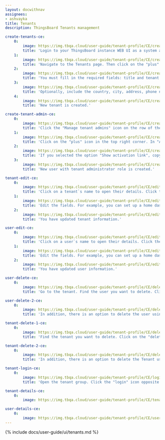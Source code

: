 ```yaml
---
layout: docwithnav
assignees:
- ashvayka
title: Tenants
description: ThingsBoard Tenants management

create-tenants-ce:
    0:
        image: https://img.tbqa.cloud/user-guide/tenant-profile/CE/create-tenant-1-ce.png
        title: 'Login to your ThingsBoard instance WEB UI as a system administrator;'
    1:
        image: https://img.tbqa.cloud/user-guide/tenant-profile/CE/create-tenant-2-ce.png
        title: 'Navigate to the Tenants page. Then click on the "plus" icon in the upper right corner of the screen;'
    2:
        image: https://img.tbqa.cloud/user-guide/tenant-profile/CE/create-tenant-3-ce.png
        title: 'You must fill in the required fields: title and tenant profile;'
    3:
        image: https://img.tbqa.cloud/user-guide/tenant-profile/CE/create-tenant-4-ce.png
        title: 'Optionally, include the country, city, address, phone number, and email address. Then click "Add";'
    4:
        image: https://img.tbqa.cloud/user-guide/tenant-profile/CE/create-tenant-5-ce.png
        title: 'New tenant is created.'

create-tenant-admin-ce:
    0:
        image: https://img.tbqa.cloud/user-guide/tenant-profile/CE/create-user-in-tenant-1-ce.png
        title: 'Click the "Manage tenant admins" icon on the row of the tenant. The second option: choose the tenant and click on it. Then click on "Manage tenant admins" button;'
    1:
        image: https://img.tbqa.cloud/user-guide/tenant-profile/CE/create-user-in-tenant-2-ce.png
        title: 'Click on the "plus" icon in the top right corner. In "Add User" window specify user email, enter information about the new user and select "Show activation link" or "Send activation email" from the drop-down menu;'
    2:
        image: https://img.tbqa.cloud/user-guide/tenant-profile/CE/create-user-in-tenant-3-ce.png
        title: 'If you selected the option "Show activation link", copy the link address and send it to the user. Click "OK";'
    3:
        image: https://img.tbqa.cloud/user-guide/tenant-profile/CE/create-user-in-tenant-4-ce.png
        title: 'New user with tenant administrator role is created.'

tenant-edit-ce:
    0:
        image: https://img.tbqa.cloud/user-guide/tenant-profile/CE/edit-tenant-1-ce.png
        title: 'Click on a tenant`s name to open their details. Click the "pencil" icon to enter edit mode;'
    1:
        image: https://img.tbqa.cloud/user-guide/tenant-profile/CE/edit-tenant-2-ce.png
        title: 'Edit the fields. For example, you can set up a home dashboard for all users of this tenant. After that, save all changes;'
    2:
        image: https://img.tbqa.cloud/user-guide/tenant-profile/CE/edit-tenant-3-ce.png
        title: 'You have updated tenant information.'

user-edit-ce:
    0:
        image: https://img.tbqa.cloud/user-guide/tenant-profile/CE/edit-user-1-ce.png
        title: 'Click on a user`s name to open their details. Click the "pencil" icon to enter edit mode;'
    1:
        image: https://img.tbqa.cloud/user-guide/tenant-profile/CE/edit-user-2-ce.png
        title: 'Edit the fields. For example, you can set up a home dashboard for all users of this user. After editing, save all changes;'
    2:
        image: https://img.tbqa.cloud/user-guide/tenant-profile/CE/edit-user-3-ce.png
        title: 'You have updated user information.'

user-delete-ce:
    0:
        image: https://img.tbqa.cloud/user-guide/tenant-profile/CE/delete-user-2-ce.png
        title: 'Go to the tenant. Find the user you want to delete. Click on the "delete" icon and confirm the deletion by clicking on "Yes".'

user-delete-2-ce:
    0:
        image: https://img.tbqa.cloud/user-guide/tenant-profile/CE/delete-user-3-ce.png
        title: 'In addition, there is an option to delete the user using the action tab in Tenant details window.'

tenant-delete-1-ce:
    0:
        image: https://img.tbqa.cloud/user-guide/tenant-profile/CE/delete-tenant-2-ce.png
        title: 'Find the tenant you want to delete. Click on the "delete" icon and confirm the deletion by clicking on "Yes".'

tenant-delete-2-ce:
    0:
        image: https://img.tbqa.cloud/user-guide/tenant-profile/CE/delete-tenant-3-ce.png
        title: 'In addition, there is an option to delete the Tenant using the action tab in Tenant details window.'

tenant-login-ce:
    0:
        image: https://img.tbqa.cloud/user-guide/tenant-profile/CE/login-as-a-tenant-administrator-1-ce.png
        title: 'Open the tenant group. Click the "login" icon opposite to the user account to log in as a tenant administrator.'

tenant-details-ce:
    0:
        image: https://img.tbqa.cloud/user-guide/tenant-profile/CE/tenant-details-ce.png

user-details-ce:
    0:
        image: https://img.tbqa.cloud/user-guide/tenant-profile/CE/user-details-ce.png
---
```


{% include docs/user-guide/ui/tenants.md %}